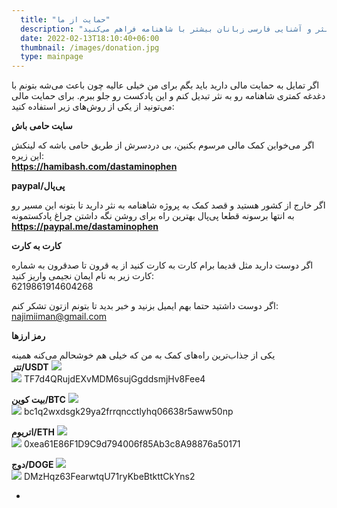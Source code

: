 ```yaml
---
  title: "حمایت از ما"
  description: "با حمایت مالی از داستامینوفن راه رو برای ادامه تبدیل شاهنامه به نثر و آشنایی فارسی زبانان بیشتر با شاهنامه فراهم می‌کنید"
  date: 2022-02-13T18:10:40+06:00
  thumbnail: /images/donation.jpg
  type: mainpage
---
```

اگر تمایل به حمایت مالی دارید باید بگم برای من خیلی عالیه چون باعث می‌شه بتونم با دغدغه کمتری شاهنامه رو به نثر تبدیل کنم و این پادکست رو جلو ببرم. برای حمایت مالی می‌تونید از یکی از روش‌های زیر استفاده کنید:


**سایت حامی باش**    

  اگر می‌خواین کمک مالی مرسوم بکنین، بی دردسرش از طریق حامی باشه که لینکش این زیره:  
  **https://hamibash.com/dastaminophen** 


**paypal/پی‌پال**  

اگر خارج از کشور هستید و قصد کمک به پروژه شاهنامه به نثر دارید تا بتونه این مسیر رو به انتها برسونه قطعا پی‌پال بهترین راه برای روشن نگه داشتن چراغ پادکستمونه  
**https://paypal.me/dastaminophen**


**کارت به کارت**    

اگر دوست دارید مثل قدیما برام کارت به کارت کنید از یه قرون تا صدقرون به شماره کارت زیر به نام ایمان نجیمی واریز کنید:  
6219861914604268  


اگر دوست داشتید حتما بهم ایمیل بزنید و خبر بدید تا بتونم ازتون تشکر کنم:  
najimiiman@gmail.com   


**رمز ارزها**    

یکی از جذاب‌ترین راه‌های کمک به من که خیلی هم خوشحالم می‌کنه همینه   
**تتر/USDT** ![](/images/tether.svg)  
![](/images/tether.jpg)
TF7d4QRujdEXvMDM6sujGgddsmjHv8Fee4 

**بیت کوین/BTC** ![](/images/bitcoin.svg)    
![](/images/bitcoin.jpg)     bc1q2wxdsgk29ya2frrqncctlyhq06638r5aww50np  

**اتریوم/ETH**   ![](/images/ethereum.svg)   
 ![](/images/bitcoin.jpg)  0xea61E86F1D9C9d794006f85Ab3c8A98876a50171

 **دوج/DOGE** ![](/images/doge.svg)  
 ![](/images/bitcoin.jpg) DMzHqz63FearwtqU71ryKbeBtkttCkYns2






 

  
    

      

        
          
  



  







 
-
  